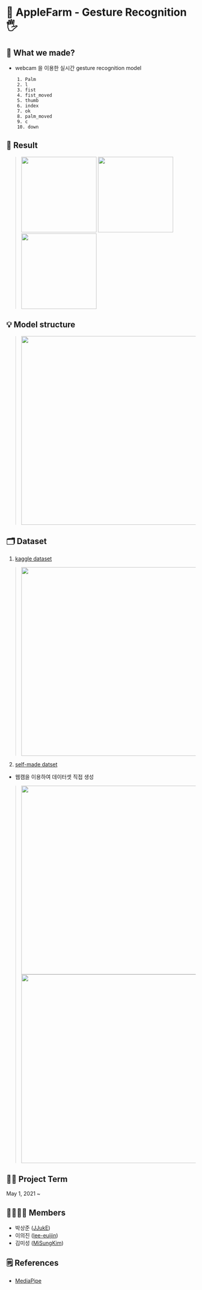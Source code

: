 # 🍎 AppleFarm - Gesture Recognition🖐


## 🙂 What we made?
- webcam 을 이용한 실시간 gesture recognition model

```  
    1. Palm
    2. l
    3. fist
    4. fist_moved
    5. thumb
    6. index
    7. ok
    8. palm_moved
    9. c
    10. down
```

## 📌 Result
><img src = "https://drive.google.com/uc?id=1AWMxZYL6RWsNazjjA3P3ueAmsshxNn4T" width = "200">
><img src = "https://drive.google.com/uc?id=1lQO890CBZxsbLyVtfaH6mbF8TpFJwLnh" width = "200">
><img src = "https://drive.google.com/uc?id=1twTRsWJjSlo84dxFkJu_Ec4JktxP0tr6" width = "200">


## 💡 Model structure
><img src ="https://drive.google.com/uc?id=1ID-VG74m-uWM_sw6jbmu_FEkqSySmtBt" width = "500">

## 🗂 Dataset 
1) [kaggle dataset](https://www.kaggle.com/gti-upm/leapgestrecog)
><img src = "https://drive.google.com/uc?id=1BLLcwa7MkqCvnY7YvaoTn2P5MeDrNnEJ" width = "500">

2) [self-made datset](https://drive.google.com/drive/folders/1huFQPJpnWNiSG6-nFpr5APYGwNgmvfP4?usp=sharing)
- 웹캠을 이용하여 데이터셋 직접 생성
><img src = "https://drive.google.com/uc?id=1D0OCJazRQbdWyisrueG9vkvJw90eBwNe" width ="500">
><img src = "https://drive.google.com/uc?id=1Up_RicDfKTBhXZlLWR7jkJ3fBhYeMENn" width = "500">



## 🧑‍💻 Project Term
May 1, 2021 ~ 


## 👨‍👩‍👧‍👧 Members
* 박상준 ([JJukE](https://github.com/JJukE))
* 이의진 ([lee-euijin](https://github.com/lee-euijin))
* 김미성 ([MiSungKim](https://github.com/MiSungKim/))


## 🗒 References
- [MediaPipe](https://google.github.io/mediapipe/getting_started/python)


